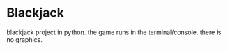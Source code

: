 # Blackjack
blackjack project in python. the game runs in the terminal/console. there is no graphics.
